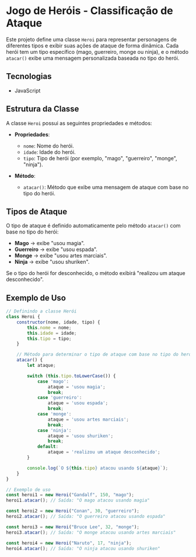 # Jogo de Heróis - Classificação de Ataque

Este projeto define uma classe `Heroi` para representar personagens de diferentes tipos e exibir suas ações de ataque de forma dinâmica. Cada herói tem um tipo específico (mago, guerreiro, monge ou ninja), e o método `atacar()` exibe uma mensagem personalizada baseada no tipo do herói.

## Tecnologias

- JavaScript

## Estrutura da Classe

A classe `Heroi` possui as seguintes propriedades e métodos:

- **Propriedades**:
  - `nome`: Nome do herói.
  - `idade`: Idade do herói.
  - `tipo`: Tipo de herói (por exemplo, "mago", "guerreiro", "monge", "ninja").

- **Método**:
  - `atacar()`: Método que exibe uma mensagem de ataque com base no tipo do herói.

## Tipos de Ataque

O tipo de ataque é definido automaticamente pelo método `atacar()` com base no tipo do herói:

- **Mago** → exibe "usou magia".
- **Guerreiro** → exibe "usou espada".
- **Monge** → exibe "usou artes marciais".
- **Ninja** → exibe "usou shuriken".

Se o tipo do herói for desconhecido, o método exibirá "realizou um ataque desconhecido".

## Exemplo de Uso

```javascript
// Definindo a classe Herói
class Heroi {
    constructor(nome, idade, tipo) {
        this.nome = nome;
        this.idade = idade;
        this.tipo = tipo;
    }

    // Método para determinar o tipo de ataque com base no tipo do herói
    atacar() {
        let ataque;

        switch (this.tipo.toLowerCase()) {
            case 'mago':
                ataque = 'usou magia';
                break;
            case 'guerreiro':
                ataque = 'usou espada';
                break;
            case 'monge':
                ataque = 'usou artes marciais';
                break;
            case 'ninja':
                ataque = 'usou shuriken';
                break;
            default:
                ataque = 'realizou um ataque desconhecido';
        }

        console.log(`O ${this.tipo} atacou usando ${ataque}`);
    }
}

// Exemplo de uso
const heroi1 = new Heroi("Gandalf", 150, "mago");
heroi1.atacar(); // Saída: "O mago atacou usando magia"

const heroi2 = new Heroi("Conan", 30, "guerreiro");
heroi2.atacar(); // Saída: "O guerreiro atacou usando espada"

const heroi3 = new Heroi("Bruce Lee", 32, "monge");
heroi3.atacar(); // Saída: "O monge atacou usando artes marciais"

const heroi4 = new Heroi("Naruto", 17, "ninja");
heroi4.atacar(); // Saída: "O ninja atacou usando shuriken"
